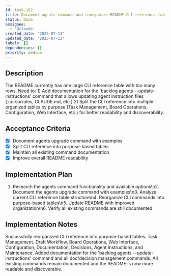 ```yaml
---
id: task-182
title: Document agents command and reorganize README CLI reference tables
status: Done
assignee:
  - '@claude'
created_date: '2025-07-13'
updated_date: '2025-07-13'
labels: []
dependencies: []
priority: medium
---
```


## Description

The README currently has one large CLI reference table with too many rows. Need to: 1) Add documentation for the 'backlog agents --update-instructions' command that allows updating agent instruction files (.cursorrules, CLAUDE.md, etc.) 2) Split the CLI reference into multiple organized tables by purpose (Task Management, Board Operations, Configuration, Web Interface, etc.) for better readability and discoverability.

## Acceptance Criteria

- [x] Document agents upgrade command with examples
- [x] Split CLI reference into purpose-based tables
- [x] Maintain all existing command documentation
- [x] Improve overall README readability

## Implementation Plan

1. Research the agents command functionality and available options\n2. Document the agents upgrade command with examples\n3. Analyze current CLI reference table structure\n4. Reorganize CLI commands into purpose-based tables\n5. Update README with improved organization\n6. Verify all existing commands are still documented

## Implementation Notes

Successfully reorganized CLI reference into purpose-based tables: Task Management, Draft Workflow, Board Operations, Web Interface, Configuration, Documentation, Decisions, Agent Instructions, and Maintenance. Added documentation for the 'backlog agents --update-instructions' command and all doc/decision management commands. All existing commands remain documented and the README is now more readable and discoverable.
